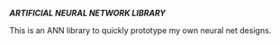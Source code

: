***ARTIFICIAL NEURAL NETWORK LIBRARY***

This is an ANN library to quickly prototype my own neural net designs.